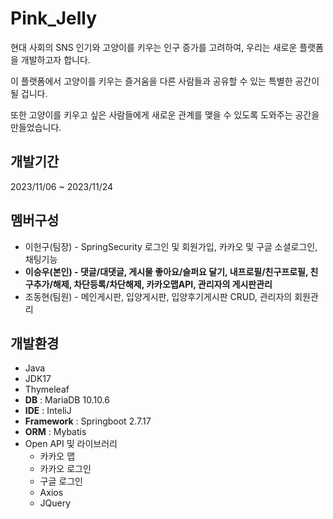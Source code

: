 # Pink_Jelly
현대 사회의 SNS 인기와 고양이를 키우는 인구 증가를 고려하여, 우리는 새로운  플랫폼을 개발하고자 합니다.

이 플랫폼에서 고양이를 키우는 즐거움을 다른 사람들과 공유할 수 있는 특별한 공간이 될 겁니다.

또한 고양이를 키우고 싶은 사람들에게 새로운 관계를 맺을 수 있도록 도와주는 공간을 만들었습니다.


## 개발기간
2023/11/06 ~ 2023/11/24


## 멤버구성
+ 이헌구(팀장) - SpringSecurity 로그인 및 회원가입, 카카오 및 구글 소셜로그인, 채팅기능
+ __이승우(본인) - 댓글/대댓글, 게시물 좋아요/슬퍼요 달기, 내프로필/친구프로필, 친구추가/해제, 차단등록/차단해제, 카카오맵API, 관리자의 게시판관리__
+ 조동현(팀원) - 메인게시판, 입양게시판, 입양후기게시판 CRUD, 관리자의 회원관리


## 개발환경
+ Java
+ JDK17
+ Thymeleaf
+ __DB__ : MariaDB 10.10.6
+ __IDE__ : InteliJ
+ __Framework__ : Springboot 2.7.17
+ __ORM__ : Mybatis
+ Open API 및 라이브러리
  + 카카오 맵
  + 카카오 로그인
  + 구글 로그인
  + Axios
  + JQuery

